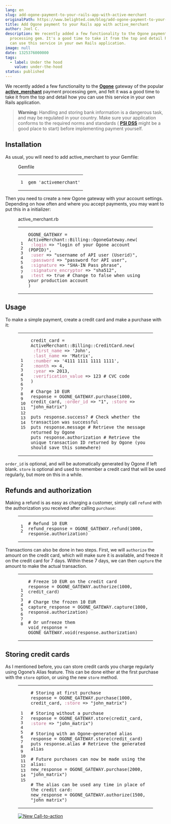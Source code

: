 ```yaml
---
lang: en
slug: add-ogone-payment-to-your-rails-app-with-active-merchant
originalPath: https://www.belighted.com/blog/add-ogone-payment-to-your-rails-app-with-active-merchant
title: Add Ogone payment to your Rails app with active_merchant
author: Joel C.
description: We recently added a few functionality to the Ogone payment
  processing gem. It's a good time to take it from the top and detail how you
  can use this service in your own Rails application.
image: null
date: 1325376000000
tags:
  - label: Under the hood
    value: under-the-hood
status: published
---
```

We recently added a few functionality to the **[Ogone](https://www.ogone.com)** gateway of the popular **[active\_merchant](https://github.com/Shopify/active_merchant)** payment processing gem, and felt it was a good time to take it from the top and detail how you can use this service in your own Rails application.

> **Warning:** Handling and storing bank information is a dangerous task, and may be regulated in your country. Make sure your application conforms to the required norms and standards ( **[PSI DSS](https://www.pcisecuritystandards.org/security_standards/getting_started.php)** might be a good place to start) before implementing payment yourself.

Installation
------------

As usual, you will need to add active\_merchant to your Gemfile:

<figure class="code"><figcaption><span>Gemfile</span></figcaption><div class="highlight"><table><tbody><tr><td class="gutter"><pre class="line-numbers"><span class="line-number">1</span>
</pre></td><td class="code"><pre><code class="ruby"><span class="line"><span class="n">gem</span> <span class="s1"><span class="string">'activemerchant'</span></span>
</span></code></pre></td></tr></tbody></table></div></figure>

Then you need to create a new Ogone gateway with your account settings. Depending on how often and where you accept payments, you may want to put this in a initializer:

<figure class="code"><figcaption><span>active_merchant.rb</span></figcaption><div class="highlight"><table><tbody><tr><td class="gutter"><pre class="line-numbers"><span class="line-number">1</span>
<span class="line-number">2</span>
<span class="line-number">3</span>
<span class="line-number">4</span>
<span class="line-number">5</span>
<span class="line-number">6</span>
<span class="line-number">7</span>
<span class="line-number">8</span>
</pre></td><td class="code"><pre><code class="ruby"><span class="line"><span class="no"><span class="constant">OGONE_GATEWAY</span></span> <span class="o">=</span> <span class="no"><span class="constant">ActiveMerchant</span></span><span class="constant"><span class="o">::</span><span class="no">Billing</span><span class="o">::</span><span class="no">OgoneGateway</span></span><span class="no"></span><span class="o">.</span><span class="n">new</span><span class="p">(</span>
</span><span class="line"> <span class="ss"><span class="symbol">:login</span></span> <span class="o">=&gt;</span> <span class="s2"><span class="string">"login of your Ogone account (PDPID)"</span></span><span class="p">,</span>
</span><span class="line"> <span class="ss"><span class="symbol">:user</span></span> <span class="o">=&gt;</span> <span class="s2"><span class="string">"username of API user (Userid)"</span></span><span class="p">,</span>
</span><span class="line"> <span class="ss"><span class="symbol">:password</span></span> <span class="o">=&gt;</span> <span class="s2"><span class="string">"password for API user"</span></span><span class="p">,</span>
</span><span class="line"> <span class="ss"><span class="symbol">:signature</span></span> <span class="o">=&gt;</span> <span class="s2"><span class="string">"SHA-IN Pass phrase"</span></span><span class="p">,</span>
</span><span class="line"> <span class="ss"><span class="symbol">:signature_encryptor</span></span> <span class="o">=&gt;</span> <span class="s2"><span class="string">"sha512"</span></span><span class="p">,</span>
</span><span class="line"> <span class="ss"><span class="symbol">:test</span></span> <span class="o">=&gt;</span> <span class="kp"><span class="keyword">true</span></span> <span class="c1"><span class="comment"># Change to false when using your production account</span></span>
</span><span class="line"><span class="p">)</span>
</span></code></pre></td></tr></tbody></table></div></figure>

Usage
-----

To make a simple payment, create a credit card and make a purchase with it:

<figure class="code"><div class="highlight"><table><tbody><tr><td class="gutter"><pre class="line-numbers"><span class="line-number">1</span>
<span class="line-number">2</span>
<span class="line-number">3</span>
<span class="line-number">4</span>
<span class="line-number">5</span>
<span class="line-number">6</span>
<span class="line-number">7</span>
<span class="line-number">8</span>
<span class="line-number">9</span>
<span class="line-number">10</span>
<span class="line-number">11</span>
<span class="line-number">12</span>
<span class="line-number">13</span>
<span class="line-number">14</span>
<span class="line-number">15</span>
</pre></td><td class="code"><pre><code class="ruby"><span class="line"><span class="n">credit_card</span> <span class="o">=</span> <span class="no"><span class="constant">ActiveMerchant</span></span><span class="constant"><span class="o">::</span><span class="no">Billing</span><span class="o">::</span><span class="no">CreditCard</span></span><span class="no"></span><span class="o">.</span><span class="n">new</span><span class="p">(</span>
</span><span class="line"> <span class="ss"><span class="symbol">:first_name</span></span> <span class="o">=&gt;</span> <span class="s1"><span class="string">'John'</span></span><span class="p">,</span>
</span><span class="line"> <span class="ss"><span class="symbol">:last_name</span></span> <span class="o">=&gt;</span> <span class="s1"><span class="string">'Matrix'</span></span><span class="p">,</span>
</span><span class="line"> <span class="ss"><span class="symbol">:number</span></span> <span class="o">=&gt;</span> <span class="s1"><span class="string">'4111 1111 1111 1111'</span></span><span class="p">,</span>
</span><span class="line"> <span class="ss"><span class="symbol">:month</span></span> <span class="o">=&gt;</span> <span class="mi"><span class="number">4</span></span><span class="p">,</span>
</span><span class="line"> <span class="ss"><span class="symbol">:year</span></span> <span class="o">=&gt;</span> <span class="mi"><span class="number">2013</span></span><span class="p">,</span>
</span><span class="line"> <span class="ss"><span class="symbol">:verification_value</span></span> <span class="o">=&gt;</span> <span class="mi"><span class="number">123</span></span> <span class="c1"><span class="comment"># CVC code</span></span>
</span><span class="line"><span class="p">)</span>
</span><span class="line">
</span><span class="line"><span class="c1"><span class="comment"># Charge 10 EUR</span></span>
</span><span class="line"><span class="n">response</span> <span class="o">=</span> <span class="no"><span class="constant">OGONE_GATEWAY</span></span><span class="o">.</span><span class="n">purchase</span><span class="p">(</span><span class="mi"><span class="number">1000</span></span><span class="p">,</span> <span class="n">credit_card</span><span class="p">,</span> <span class="ss"><span class="symbol">:order_id</span></span> <span class="o">=&gt;</span> <span class="s2"><span class="string">"1"</span></span><span class="p">,</span> <span class="ss"><span class="symbol">:store</span></span> <span class="o">=&gt;</span> <span class="s2"><span class="string">"john_matrix"</span></span><span class="p">)</span>
</span><span class="line">
</span><span class="line"><span class="nb">puts</span> <span class="n">response</span><span class="o">.</span><span class="n">success?</span> <span class="c1"><span class="comment"># Check whether the transaction was successful</span></span>
</span><span class="line"><span class="nb">puts</span> <span class="n">response</span><span class="o">.</span><span class="n">message</span> <span class="c1"><span class="comment"># Retrieve the message returned by Ogone</span></span>
</span><span class="line"><span class="nb">puts</span> <span class="n">response</span><span class="o">.</span><span class="n">authorization</span> <span class="c1"><span class="comment"># Retrieve the unique transaction ID returned by Ogone (you should save this somewhere)</span></span>
</span></code></pre></td></tr></tbody></table></div></figure>

`order_id` is optional, and will be automatically generated by Ogone if left blank. `store` is optional and used to remember a credit card that will be used regularly, but more on this in a while.

Refunds and authorization
-------------------------

Making a refund is as easy as charging a customer, simply call `refund` with the authorization you received after calling `purchase`:

<figure class="code"><div class="highlight"><table><tbody><tr><td class="gutter"><pre class="line-numbers"><span class="line-number">1</span>
<span class="line-number">2</span>
</pre></td><td class="code"><pre><code class="ruby"><span class="line"><span class="c1"><span class="comment"># Refund 10 EUR</span></span>
</span><span class="line"><span class="n">refund_response</span> <span class="o">=</span> <span class="no"><span class="constant">OGONE_GATEWAY</span></span><span class="o">.</span><span class="n">refund</span><span class="p">(</span><span class="mi"><span class="number">1000</span></span><span class="p">,</span> <span class="n">response</span><span class="o">.</span><span class="n">authorization</span><span class="p">)</span>
</span></code></pre></td></tr></tbody></table></div></figure>

Transactions can also be done in two steps. First, we will `authorize` the amount on the credit card, which will make sure it is available, and freeze it on the credit card for 7 days. Within these 7 days, we can then `capture` the amount to make the actual transaction.

<figure class="code"><div class="highlight"><table><tbody><tr><td class="gutter"><pre class="line-numbers"><span class="line-number">1</span>
<span class="line-number">2</span>
<span class="line-number">3</span>
<span class="line-number">4</span>
<span class="line-number">5</span>
<span class="line-number">6</span>
<span class="line-number">7</span>
<span class="line-number">8</span>
</pre></td><td class="code"><pre><code class="ruby"><span class="line"><span class="c1"><span class="comment"># Freeze 10 EUR on the credit card</span></span>
</span><span class="line"><span class="n">response</span> <span class="o">=</span> <span class="no"><span class="constant">OGONE_GATEWAY</span></span><span class="o">.</span><span class="n">authorize</span><span class="p">(</span><span class="mi"><span class="number">1000</span></span><span class="p">,</span> <span class="n">credit_card</span><span class="p">)</span>
</span><span class="line">
</span><span class="line"><span class="c1"><span class="comment"># Charge the frozen 10 EUR</span></span>
</span><span class="line"><span class="n">capture_response</span> <span class="o">=</span> <span class="no"><span class="constant">OGONE_GATEWAY</span></span><span class="o">.</span><span class="n">capture</span><span class="p">(</span><span class="mi"><span class="number">1000</span></span><span class="p">,</span> <span class="n">response</span><span class="o">.</span><span class="n">authorization</span><span class="p">)</span>
</span><span class="line">
</span><span class="line"><span class="c1"><span class="comment"># Or unfreeze them</span></span>
</span><span class="line"><span class="n">void_response</span> <span class="o">=</span> <span class="no"><span class="constant">OGONE_GATEWAY</span></span><span class="o">.</span><span class="n">void</span><span class="p">(</span><span class="n">response</span><span class="o">.</span><span class="n">authorization</span><span class="p">)</span>
</span></code></pre></td></tr></tbody></table></div></figure>

Storing credit cards
--------------------

As I mentioned before, you can store credit cards you charge regularly using Ogone’s Alias feature. This can be done either at the first purchase with the `store` option, or using the new `store` method.

<figure class="code"><div class="highlight"><table><tbody><tr><td class="gutter"><pre class="line-numbers"><span class="line-number">1</span>
<span class="line-number">2</span>
<span class="line-number">3</span>
<span class="line-number">4</span>
<span class="line-number">5</span>
<span class="line-number">6</span>
<span class="line-number">7</span>
<span class="line-number">8</span>
<span class="line-number">9</span>
<span class="line-number">10</span>
<span class="line-number">11</span>
<span class="line-number">12</span>
<span class="line-number">13</span>
<span class="line-number">14</span>
<span class="line-number">15</span>
</pre></td><td class="code"><pre><code class="ruby"><span class="line"><span class="c1"><span class="comment"># Storing at first purchase</span></span>
</span><span class="line"><span class="n">response</span> <span class="o">=</span> <span class="no"><span class="constant">OGONE_GATEWAY</span></span><span class="o">.</span><span class="n">purchase</span><span class="p">(</span><span class="mi"><span class="number">1000</span></span><span class="p">,</span> <span class="n">credit_card</span><span class="p">,</span> <span class="ss"><span class="symbol">:store</span></span> <span class="o">=&gt;</span> <span class="s2"><span class="string">"john_matrix"</span></span><span class="p">)</span>
</span><span class="line">
</span><span class="line"><span class="c1"><span class="comment"># Storing without a purchase</span></span>
</span><span class="line"><span class="n">response</span> <span class="o">=</span> <span class="no"><span class="constant">OGONE_GATEWAY</span></span><span class="o">.</span><span class="n">store</span><span class="p">(</span><span class="n">credit_card</span><span class="p">,</span> <span class="ss"><span class="symbol">:store</span></span> <span class="o">=&gt;</span> <span class="s2"><span class="string">"john_matrix"</span></span><span class="p">)</span>
</span><span class="line">
</span><span class="line"><span class="c1"><span class="comment"># Storing with an Ogone-generated alias</span></span>
</span><span class="line"><span class="n">response</span> <span class="o">=</span> <span class="no"><span class="constant">OGONE_GATEWAY</span></span><span class="o">.</span><span class="n">store</span><span class="p">(</span><span class="n">credit_card</span><span class="p">)</span>
</span><span class="line"><span class="nb">puts</span> <span class="n">response</span><span class="o">.</span><span class="n"><span class="keyword">alias</span></span> <span class="c1"><span class="comment"># Retrieve the generated alias</span></span>
</span><span class="line">
</span><span class="line"><span class="c1"><span class="comment"># Future purchases can now be made using the alias:</span></span>
</span><span class="line"><span class="n">new_response</span> <span class="o">=</span> <span class="no"><span class="constant">OGONE_GATEWAY</span></span><span class="o">.</span><span class="n">purchase</span><span class="p">(</span><span class="mi"><span class="number">2000</span></span><span class="p">,</span> <span class="s2"><span class="string">"john_matrix"</span></span><span class="p">)</span>
</span><span class="line">
</span><span class="line"><span class="c1"><span class="comment"># The alias can be used any time in place of the credit card:</span></span>
</span><span class="line"><span class="n">new_response</span> <span class="o">=</span> <span class="no"><span class="constant">OGONE_GATEWAY</span></span><span class="o">.</span><span class="n">authorize</span><span class="p">(</span><span class="mi"><span class="number">1500</span></span><span class="p">,</span> <span class="s2"><span class="string">"john_matrix"</span></span><span class="p">)</span>
</span></code></pre></td></tr></tbody></table><p><span class="hs-cta-wrapper" id="hs-cta-wrapper-fb3606cc-cc1b-47d0-ae85-2c9f69837fe2"><span class="hs-cta-node hs-cta-fb3606cc-cc1b-47d0-ae85-2c9f69837fe2" id="hs-cta-fb3606cc-cc1b-47d0-ae85-2c9f69837fe2"><a href="https://cta-redirect.hubspot.com/cta/redirect/1684659/fb3606cc-cc1b-47d0-ae85-2c9f69837fe2" target="_blank"><img class="hs-cta-img" id="hs-cta-img-fb3606cc-cc1b-47d0-ae85-2c9f69837fe2" style="border-width:0px;" src="https://no-cache.hubspot.com/cta/default/1684659/fb3606cc-cc1b-47d0-ae85-2c9f69837fe2.png" alt="New Call-to-action"></a></span></span></p></div></figure>